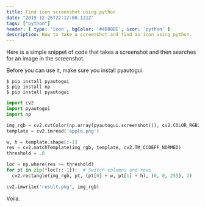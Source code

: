 ```yaml
---
title: Find icon screenshot using python
date: "2019-12-26T22:12:00.121Z"
tags: ["python"]
header: { type: 'icon', bgColor: '#4B8BBE', icon: 'python' }
description: How to take a screenshot and find an icon using python.
---
```


Here is a simple snippet of code that takes a screenshot and then searches for an image in the screenshot.

Before you can use it, make sure you install pyautogui.
```
$ pip install pyautogui
$ pip install np
$ pip install pyautogui
```

```python
import cv2
import pyautogui
import np

img_rgb = cv2.cvtColor(np.array(pyautogui.screenshot()), cv2.COLOR_RGB2BGR)
template = cv2.imread('apple.png')

w, h = template.shape[:-1]
res = cv2.matchTemplate(img_rgb, template, cv2.TM_CCOEFF_NORMED)
threshold = .8

loc = np.where(res >= threshold)
for pt in zip(*loc[::-1]):  # Switch columns and rows
  cv2.rectangle(img_rgb, pt, (pt[0] + w, pt[1] + h), (0, 0, 255), 2)

cv2.imwrite('result.png', img_rgb)
```

Voila.
